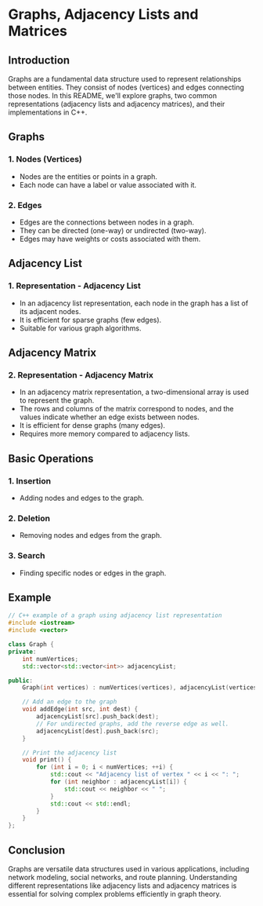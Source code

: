 # Graphs, Adjacency Lists and Matrices

## Introduction
Graphs are a fundamental data structure used to represent relationships between entities. They consist of nodes (vertices) and edges connecting those nodes. In this README, we'll explore graphs, two common representations (adjacency lists and adjacency matrices), and their implementations in C++.

## Graphs

### 1. Nodes (Vertices)
- Nodes are the entities or points in a graph.
- Each node can have a label or value associated with it.

### 2. Edges
- Edges are the connections between nodes in a graph.
- They can be directed (one-way) or undirected (two-way).
- Edges may have weights or costs associated with them.

## Adjacency List

### 1. Representation - Adjacency List
- In an adjacency list representation, each node in the graph has a list of its adjacent nodes.
- It is efficient for sparse graphs (few edges).
- Suitable for various graph algorithms.

## Adjacency Matrix

### 2. Representation - Adjacency Matrix
- In an adjacency matrix representation, a two-dimensional array is used to represent the graph.
- The rows and columns of the matrix correspond to nodes, and the values indicate whether an edge exists between nodes.
- It is efficient for dense graphs (many edges).
- Requires more memory compared to adjacency lists.

## Basic Operations

### 1. Insertion
- Adding nodes and edges to the graph.

### 2. Deletion
- Removing nodes and edges from the graph.

### 3. Search
- Finding specific nodes or edges in the graph.

## Example

```cpp
// C++ example of a graph using adjacency list representation
#include <iostream>
#include <vector>

class Graph {
private:
    int numVertices;
    std::vector<std::vector<int>> adjacencyList;

public:
    Graph(int vertices) : numVertices(vertices), adjacencyList(vertices) {}

    // Add an edge to the graph
    void addEdge(int src, int dest) {
        adjacencyList[src].push_back(dest);
        // For undirected graphs, add the reverse edge as well.
        adjacencyList[dest].push_back(src);
    }

    // Print the adjacency list
    void print() {
        for (int i = 0; i < numVertices; ++i) {
            std::cout << "Adjacency list of vertex " << i << ": ";
            for (int neighbor : adjacencyList[i]) {
                std::cout << neighbor << " ";
            }
            std::cout << std::endl;
        }
    }
};
```

## Conclusion

Graphs are versatile data structures used in various applications, including network modeling, social networks, and route planning. Understanding different representations like adjacency lists and adjacency matrices is essential for solving complex problems efficiently in graph theory.